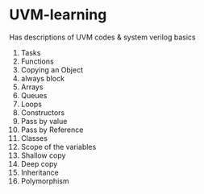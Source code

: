 # UVM-learning
Has descriptions of UVM codes & system verilog basics
1. Tasks
2. Functions
3. Copying an Object
4. always block
5. Arrays
6. Queues
7. Loops
8. Constructors
9. Pass by value
10. Pass by Reference
11. Classes
12. Scope of the variables
13. Shallow copy
14. Deep copy
15. Inheritance
16. Polymorphism
